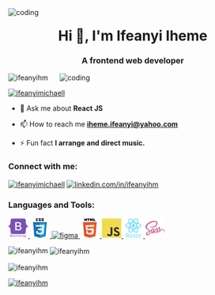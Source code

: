 <img align="right" width="600" src="https://https://c4.wallpaperflare.com/wallpaper/435/542/549/javascript-google-node-js-html-microsoft-visual-studio-hd-wallpaper-preview.jpg" alt="coding">
<h1 align="center">Hi 👋, I'm Ifeanyi Iheme</h1>
<h3 align="center">A frontend web developer</h3>
<img align="right" width="400" src="https://www.doctype.se/wp-content/uploads/2017/11/icon_code_large.png" alt="coding">


<p align="left"> <img src="https://komarev.com/ghpvc/?username=ifeanyihm&label=Profile%20views&color=0e75b6&style=flat" alt="ifeanyihm" /> </p>

<p align="left"> <a href="https://twitter.com/ifeanyimichaell" target="blank"><img src="https://img.shields.io/twitter/follow/ifeanyimichaell?logo=twitter&style=for-the-badge" alt="ifeanyimichaell" /></a> </p>

- 💬 Ask me about **React JS**

- 📫 How to reach me **iheme.ifeanyi@yahoo.com**

- ⚡ Fun fact **I arrange and direct music.**

<h3 align="left">Connect with me:</h3>
<p align="left">
<a href="https://twitter.com/ifeanyimichaell" target="blank"><img align="center" src="https://raw.githubusercontent.com/rahuldkjain/github-profile-readme-generator/master/src/images/icons/Social/twitter.svg" alt="ifeanyimichaell" height="30" width="40" /></a>
<a href="https://linkedin.com/in/linkedin.com/in/ifeanyihm" target="blank"><img align="center" src="https://raw.githubusercontent.com/rahuldkjain/github-profile-readme-generator/master/src/images/icons/Social/linked-in-alt.svg" alt="linkedin.com/in/ifeanyihm" height="30" width="40" /></a>
</p>

<h3 align="left">Languages and Tools:</h3>
<p align="left"> <a href="https://getbootstrap.com" target="_blank" rel="noreferrer"> <img src="https://raw.githubusercontent.com/devicons/devicon/master/icons/bootstrap/bootstrap-plain-wordmark.svg" alt="bootstrap" width="40" height="40"/> </a> <a href="https://www.w3schools.com/css/" target="_blank" rel="noreferrer"> <img src="https://raw.githubusercontent.com/devicons/devicon/master/icons/css3/css3-original-wordmark.svg" alt="css3" width="40" height="40"/> </a> <a href="https://www.figma.com/" target="_blank" rel="noreferrer"> <img src="https://www.vectorlogo.zone/logos/figma/figma-icon.svg" alt="figma" width="40" height="40"/> </a> <a href="https://www.w3.org/html/" target="_blank" rel="noreferrer"> <img src="https://raw.githubusercontent.com/devicons/devicon/master/icons/html5/html5-original-wordmark.svg" alt="html5" width="40" height="40"/> </a> <a href="https://developer.mozilla.org/en-US/docs/Web/JavaScript" target="_blank" rel="noreferrer"> <img src="https://raw.githubusercontent.com/devicons/devicon/master/icons/javascript/javascript-original.svg" alt="javascript" width="40" height="40"/> </a> <a href="https://reactjs.org/" target="_blank" rel="noreferrer"> <img src="https://raw.githubusercontent.com/devicons/devicon/master/icons/react/react-original-wordmark.svg" alt="react" width="40" height="40"/> </a> <a href="https://sass-lang.com" target="_blank" rel="noreferrer"> <img src="https://raw.githubusercontent.com/devicons/devicon/master/icons/sass/sass-original.svg" alt="sass" width="40" height="40"/> </a> </p>

<p><img align="left" src="https://github-readme-stats.vercel.app/api/top-langs?username=ifeanyihm&show_icons=true&locale=en&layout=compact" alt="ifeanyihm" /></p>

<p>&nbsp;<img align="center" src="https://github-readme-stats.vercel.app/api?username=ifeanyihm&show_icons=true&locale=en" alt="ifeanyihm" /></p>

<p><img align="center" src="https://github-readme-streak-stats.herokuapp.com/?user=ifeanyihm&" alt="ifeanyihm" /></p>

<p align="left"> <a href="https://github.com/ryo-ma/github-profile-trophy"><img src="https://github-profile-trophy.vercel.app/?username=ifeanyihm" alt="ifeanyihm" /></a> </p>
